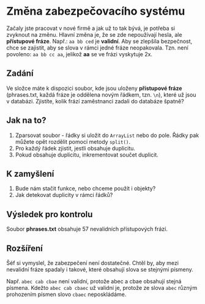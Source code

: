 # Změna zabezpečovacího systému
Začaly jste pracovat v nové firmě a jak už to tak bývá, je potřeba si zvyknout na změnu. Hlavní změna je, že se zde nepoužívají hesla, ale __přístupové fráze__. Např.: `aa bb ced` je __validní__. Aby se zlepšila bezpečnost, chce se zajistit, aby se slova v rámci jedné fráze neopakovala. Tzn. není povoleno: `aa bb cc aa`, jelikož __aa__ se ve frázi vyskytuje 2x.

## Zadání
Ve složce máte k dispozici soubor, kde jsou uloženy __přístupové fráze__ (phrases.txt, každá fráze je oddělena novým řádkem, tzn. `\n`), které už jsou v databázi. Zjistíte, kolik frází zaměstnanci zadali do databáze špatně?

## Jak na to?
1) Zparsovat soubor - řádky si uložit do `ArrayList` nebo do pole. Řádky pak můžete opět rozdělit pomocí metody `split()`.
2) Pro každý řádek zjistit, jestli obsahuje duplicitu. 
3) Pokud obsahuje duplicitu, inkrementovat součet duplicit.

## K zamyšlení
1) Bude nám stačit funkce, nebo chceme použít i objekty?
2) Jak detekovat duplicity v rámci řádků?

## Výsledek pro kontrolu
Soubor __phrases.txt__ obsahuje 57 nevalidních přístupových frází.

## Rozšíření
Šéf si vymyslel, že zabezpečení není dostatečné. Chtěl by, aby mezi nevalidní fráze spadaly i takové, které obsahují slova se stejnými písmeny. 

Např. `abec cab cbae` není validní, protože abec a cbae obsahují stejná písmena. 
Kdežto `abec cab cbaec` už validní je, protože ze slova `abec` různým prohozením písmen slovo `cbaec` neposkládáme.
